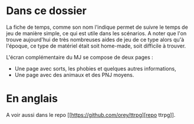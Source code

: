 # Dans ce dossier

La fiche de temps, comme son nom l'indique permet de suivre le temps de jeu de manière simple, ce qui est utile dans les scénarios. A noter que l'on trouve aujourd'hui de très nombreuses aides de jeu de ce type alors qu'à l'époque, ce type de matériel était soit home-made, soit difficile à trouver.

L'écran complémentaire du MJ se compose de deux pages :

* Une page avec sorts, les phobies et quelques autres informations,
* Une page avec des animaux et des PNJ moyens.

# En anglais

A voir aussi dans le repo [[https://github.com/orey/ttrpg][repo ttrpg]].



